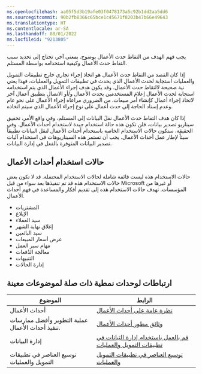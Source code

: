 ```yaml
---
ms.openlocfilehash: aa05f5d3b19afe03f0478173a5c92b1dd2aa5dd6
ms.sourcegitcommit: 90b2fb8366c65bce1c45671f8203b47b66e49643
ms.translationtype: HT
ms.contentlocale: ar-SA
ms.lasthandoff: 08/01/2022
ms.locfileid: "9213805"
---
```

يجب فهم الهدف من التقاط حدث الأعمال بوضوح. بمعنى آخر، تحتاج إلى تحديد سبب التقاط حدث الأعمال وكيفية استخدامه بواسطة المستلم.

إذا كان القصد من التقاط حدث الأعمال هو اتخاذ إجراء تجاري خارج تطبيقات التمويل والعمليات استجابة لحدث الأعمال الذي يحدث في تطبيقات التمويل والعمليات، فهذا يعني نية صحيحة لالتقاط حدث الأعمال. وقد يكون هدف إجراء الأعمال الذي يتم استخدامه استجابة لحدث الأعمال إعلامَ المستخدمين بحدث الأعمال و/أو الاتصال بتطبيق أعمال آخر لاتخاذ إجراء أعمال كإنشاء أمر مبيعات. من الضروري مراعاة إجراء الأعمال على نحو عام وعدم إسناد الحاجة إلى حدث أعمال على نوع إجراء الأعمال الذي سيتم اتخاذه.

إذا كان هدف التقاط حدث الأعمال نقلَ البيانات إلى المستلم، وفي واقع الأمر، تحقيق سيناريو تصدير بيانات، فلن تكون هذه حالة استخدام جيدة لاستخدام أحداث الأعمال. وفي الحقيقة، ستكون حالات الاستخدام الخاصة باستخدام أحداث الأعمال لنقل البيانات تطبيقاً سيئاً لإطار عمل أحداث الأعمال. يجب أن تستمر هذه السيناريوهات في استخدام آليات تصدير البيانات المتوفرة بالفعل في إدارة البيانات.

## <a name="use-cases-of-business-events"></a>حالات استخدام أحداث الأعمال
حالات الاستخدام هذه ليست قائمة شاملة لحالات الاستخدام المحتملة. قد لا تكون بعض حالات الاستخدام هذه قد تم تنفيذها بعد سواء من قبل Microsoft أو غيرها من المؤسسات. تهدف حالات الاستخدام هذه إلى تقديم أفكار والمساعدة في فهم أحداث الأعمال.

- المشتريات
- الإبلاغ
- سيد العملاء
- إغلاق نهاية الشهر
- سيد البائعين
- عرض أسعار المبيعات
- مهام سير العمل
- معالجة الدُفعات
- التنبيهات
- إدارة الحالات


## <a name="links-to-related-modules-and-sites-for-specific-topics"></a>ارتباطات لوحدات نمطية ذات صلة لموضوعات معينة

  

| الموضوع| الرابط|
 | ------------- | ------------- |
 | أحداث الأعمال| [نظرة عامة على أحداث الأعمال](/dynamics365/fin-ops-core/dev-itpro/business-events/home-page/?azure-portal=true)|
 | عملية التطوير وأفضل ممارسات تنفيذ أحداث الأعمال.|  [وثائق مطور أحداث الأعمال](/dynamics365/fin-ops-core/dev-itpro/business-events/business-events-dev-doc/?azure-portal=true)|
 | إدارة البيانات | [قم بالعمل باستخدام إدارة البَيانات في تطبيقات التمويل والعمليات](/learn/modules/work-data-management-finance-operations/?azure-portal=true)|
 | توسيع العناصر في تطبيقات التمويل والعمليات| [توسيع العناصر في تطبيقات التمويل والعمليات](/learn/modules/extend-elements-finance-operations/?azure-portal=true)|


